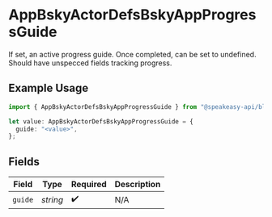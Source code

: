 # AppBskyActorDefsBskyAppProgressGuide

If set, an active progress guide. Once completed, can be set to undefined. Should have unspecced fields tracking progress.

## Example Usage

```typescript
import { AppBskyActorDefsBskyAppProgressGuide } from "@speakeasy-api/bluesky/models/components";

let value: AppBskyActorDefsBskyAppProgressGuide = {
  guide: "<value>",
};
```

## Fields

| Field              | Type               | Required           | Description        |
| ------------------ | ------------------ | ------------------ | ------------------ |
| `guide`            | *string*           | :heavy_check_mark: | N/A                |